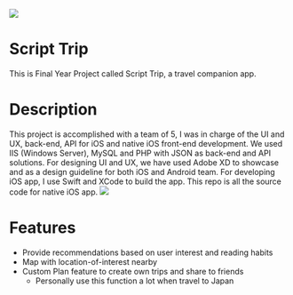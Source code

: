 ![](https://i.imgur.com/c9DqdM6.png) 
# Script Trip
This is Final Year Project called Script Trip, a travel companion app.

# Description
This project is accomplished with a team of 5, I was in charge of the UI and UX, back-end, API for iOS and native iOS front-end development.
We used IIS (Windows Server), MySQL and PHP with JSON as back-end and API solutions. For designing UI and UX, we have used Adobe XD to showcase and as a design guideline for both iOS and Android team.
For developing iOS app, I use Swift and XCode to build the app. This repo is all the source code for native iOS app.
![](https://i.imgur.com/5r9jD5O.png)

# Features
- Provide recommendations based on user interest and reading habits
- Map with location-of-interest nearby
- Custom Plan feature to create own trips and share to friends
    - Personally use this function a lot when travel to Japan
